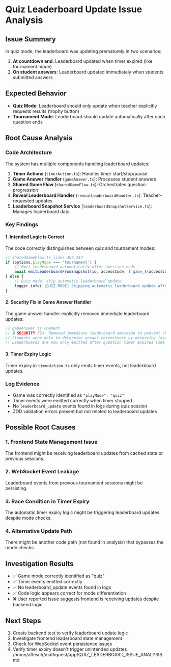 # Quiz Leaderboard Update Issue Analysis

## Issue Summary
In quiz mode, the leaderboard was updating prematurely in two scenarios:
1. **At countdown end**: Leaderboard updated when timer expired (like tournament mode)
2. **On student answers**: Leaderboard updated immediately when students submitted answers

## Expected Behavior
- **Quiz Mode**: Leaderboard should only update when teacher explicitly requests results (trophy button)
- **Tournament Mode**: Leaderboard should update automatically after each question ends

## Root Cause Analysis

### Code Architecture
The system has multiple components handling leaderboard updates:

1. **Timer Actions** (`timerAction.ts`): Handles timer start/stop/pause
2. **Game Answer Handler** (`gameAnswer.ts`): Processes student answers
3. **Shared Game Flow** (`sharedGameFlow.ts`): Orchestrates question progression
4. **Reveal Leaderboard Handler** (`revealLeaderboardHandler.ts`): Teacher-requested updates
5. **Leaderboard Snapshot Service** (`leaderboardSnapshotService.ts`): Manages leaderboard data

### Key Findings

#### 1. Intended Logic is Correct
The code correctly distinguishes between quiz and tournament modes:

```typescript
// sharedGameFlow.ts lines 307-337
if (options.playMode === 'tournament') {
    // Emit leaderboard automatically after question ends
    await emitLeaderboardFromSnapshot(io, accessCode, [`game_${accessCode}`], 'after_question_end');
} else {
    // Quiz mode: skip automatic leaderboard update
    logger.info('[QUIZ_MODE] Skipping automatic leaderboard update after question end - waiting for teacher request');
}
```

#### 2. Security Fix in Game Answer Handler
The game answer handler explicitly removed immediate leaderboard updates:

```typescript
// gameAnswer.ts comment
// 🔒 SECURITY FIX: Removed immediate leaderboard emission to prevent cheating
// Students were able to determine answer correctness by observing leaderboard changes
// Leaderboards are now only emitted after question timer expires (see sharedGameFlow.ts)
```

#### 3. Timer Expiry Logic
Timer expiry in `timerAction.ts` only emits timer events, not leaderboard updates.

### Log Evidence
- Game was correctly identified as `"playMode": "quiz"`
- Timer events were emitted correctly when timer stopped
- No `leaderboard_update` events found in logs during quiz session
- ZOD validation errors present but not related to leaderboard updates

## Possible Root Causes

### 1. Frontend State Management Issue
The frontend might be receiving leaderboard updates from cached state or previous sessions.

### 2. WebSocket Event Leakage
Leaderboard events from previous tournament sessions might be persisting.

### 3. Race Condition in Timer Expiry
The automatic timer expiry logic might be triggering leaderboard updates despite mode checks.

### 4. Alternative Update Path
There might be another code path (not found in analysis) that bypasses the mode checks.

## Investigation Results
- ✅ Game mode correctly identified as "quiz"
- ✅ Timer events emitted correctly
- ✅ No leaderboard_update events found in logs
- ✅ Code logic appears correct for mode differentiation
- ❌ User reported issue suggests frontend is receiving updates despite backend logic

## Next Steps
1. Create backend test to verify leaderboard update logic
2. Investigate frontend leaderboard state management
3. Check for WebSocket event persistence issues
4. Verify timer expiry doesn't trigger unintended updates</content>
<parameter name="filePath">/home/aflesch/mathquest/app/QUIZ_LEADERBOARD_ISSUE_ANALYSIS.md
